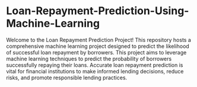 # Loan-Repayment-Prediction-Using-Machine-Learning
Welcome to the Loan Repayment Prediction Project! This repository hosts a comprehensive machine learning project designed to predict the likelihood of successful loan repayment by borrowers. This project aims to leverage machine learning techniques to predict the probability of borrowers successfully repaying their loans. Accurate loan repayment prediction is vital for financial institutions to make informed lending decisions, reduce risks, and promote responsible lending practices.

